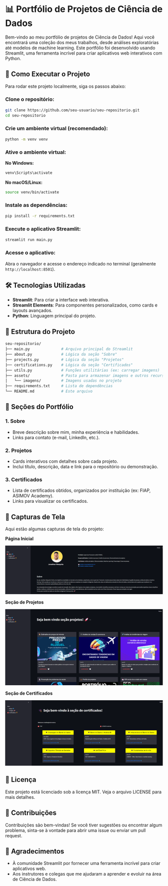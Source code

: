 # 📊 Portfólio de Projetos de Ciência de Dados

Bem-vindo ao meu portfólio de projetos de Ciência de Dados! Aqui você encontrará uma coleção dos meus trabalhos, desde análises exploratórias até modelos de machine learning. Este portfólio foi desenvolvido usando Streamlit, uma ferramenta incrível para criar aplicativos web interativos com Python.

## 🚀 Como Executar o Projeto

Para rodar este projeto localmente, siga os passos abaixo:

### Clone o repositório:
```bash
git clone https://github.com/seu-usuario/seu-repositorio.git
cd seu-repositorio
```

### Crie um ambiente virtual (recomendado):
```bash
python -m venv venv
```

### Ative o ambiente virtual:
**No Windows:**
```bash
venv\Scripts\activate
```

**No macOS/Linux:**
```bash
source venv/bin/activate
```

### Instale as dependências:
```bash
pip install -r requirements.txt
```

### Execute o aplicativo Streamlit:
```bash
streamlit run main.py
```

### Acesse o aplicativo:
Abra o navegador e acesse o endereço indicado no terminal (geralmente `http://localhost:8501`).

## 🛠️ Tecnologias Utilizadas

- **Streamlit**: Para criar a interface web interativa.
- **Streamlit Elements**: Para componentes personalizados, como cards e layouts avançados.
- **Python**: Linguagem principal do projeto.

## 📂 Estrutura do Projeto
```bash
seu-repositorio/
├── main.py              # Arquivo principal do Streamlit
├── about.py             # Lógica da seção "Sobre"
├── projects.py          # Lógica da seção "Projetos"
├── certifications.py    # Lógica da seção "Certificados"
├── utils.py             # Funções utilitárias (ex: carregar imagens)
├── assets/              # Pasta para armazenar imagens e outros recursos
│   └── imagens/         # Imagens usadas no projeto
├── requirements.txt     # Lista de dependências
└── README.md            # Este arquivo
```

## 🎯 Seções do Portfólio

### 1. Sobre
- Breve descrição sobre mim, minha experiência e habilidades.
- Links para contato (e-mail, LinkedIn, etc.).

### 2. Projetos
- Cards interativos com detalhes sobre cada projeto.
- Inclui título, descrição, data e link para o repositório ou demonstração.

### 3. Certificados
- Lista de certificados obtidos, organizados por instituição (ex: FIAP, ASIMOV Academy).
- Links para visualizar os certificados.

## 📸 Capturas de Tela
Aqui estão algumas capturas de tela do projeto:

**Página Inicial**

![Página Inicial](assets/imagens/tela_inicial.png)

**Seção de Projetos**

![Seção de Projetos](assets/imagens/projetos.png)

**Seção de Certificados**

![Seção de Certificados](assets/imagens/certificados.png)

## 📝 Licença
Este projeto está licenciado sob a licença MIT. Veja o arquivo LICENSE para mais detalhes.

## 🤝 Contribuições
Contribuições são bem-vindas! Se você tiver sugestões ou encontrar algum problema, sinta-se à vontade para abrir uma issue ou enviar um pull request.


## 🙏 Agradecimentos
- À comunidade Streamlit por fornecer uma ferramenta incrível para criar aplicativos web.
- Aos instrutores e colegas que me ajudaram a aprender e evoluir na área de Ciência de Dados.
